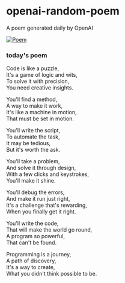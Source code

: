 
# openai-random-poem
 A poem generated daily by OpenAI

[![Poem](https://github.com/fbiego/openai-random-poem/actions/workflows/main.yml/badge.svg)](https://github.com/fbiego/openai-random-poem/actions/workflows/main.yml)

### today's poem  
  
Code is like a puzzle,  
It's a game of logic and wits,  
To solve it with precision,  
You need creative insights.  
  
You'll find a method,  
A way to make it work,  
It's like a machine in motion,  
That must be set in motion.  
  
You'll write the script,  
To automate the task,  
It may be tedious,  
But it's worth the ask.  
  
You'll take a problem,  
And solve it through design,  
With a few clicks and keystrokes,  
You'll make it shine.  
  
You'll debug the errors,  
And make it run just right,  
It's a challenge that's rewarding,  
When you finally get it right.  
  
You'll write the code,  
That will make the world go round,  
A program so powerful,  
That can't be found.  
  
Programming is a journey,  
A path of discovery,  
It's a way to create,  
What you didn't think possible to be.